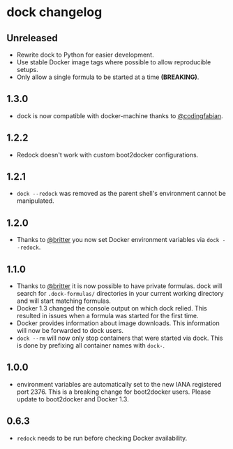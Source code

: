 # dock changelog

## Unreleased
 - Rewrite dock to Python for easier development.
 - Use stable Docker image tags where possible to allow reproducible setups.
 - Only allow a single formula to be started at a time **(BREAKING)**.

## 1.3.0
 - dock is now compatible with docker-machine thanks to [@codingfabian](https://github.com/CodingFabian).

## 1.2.2
 - Redock doesn't work with custom boot2docker configurations.

## 1.2.1
 - `dock --redock` was removed as the parent shell's environment cannot
   be manipulated.

## 1.2.0
 - Thanks to [@britter](https://github.com/britter) you now set Docker
   environment variables via `dock --redock`.

## 1.1.0

 - Thanks to [@britter](https://github.com/britter) it is now possible to have
   private formulas. dock will search for `.dock-formulas/` directories in
   your current working directory and will start matching formulas.
 - Docker 1.3 changed the console output on which dock relied. This resulted
   in issues when a formula was started for the first time.
 - Docker provides information about image downloads. This information will now
   be forwarded to dock users.
 - `dock --rm` will now only stop containers that were started via dock. This
   is done by prefixing all container names with `dock-`.

## 1.0.0

 - environment variables are automatically set to the new
   IANA registered port 2376. This is a breaking change for
   boot2docker users. Please update to boot2docker and
   Docker 1.3.

## 0.6.3

 - `redock` needs to be run before checking Docker availability.
